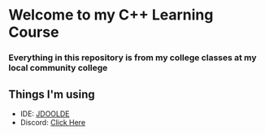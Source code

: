 # Welcome to my C++ Learning Course

### Everything in this repository is from my college classes at my local community college

## Things I'm using
- IDE: [JDOOLDE](https://www.jdoodle.com/)
- Discord: [Click Here](https://discord.gg/v9sfD3JNEH)